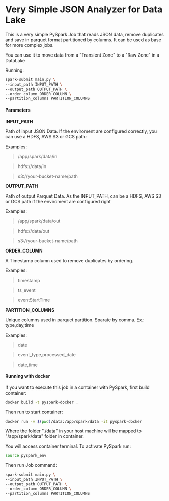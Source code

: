 # Very Simple JSON Analyzer for Data Lake

This is a very simple PySpark Job that reads JSON data, remove duplicates and save in parquet format partitioned by columns. It can be used as base for more complex jobs.

You can use it to move data from a "Transient Zone" to a "Raw Zone" in a DataLake

Running:

```bash
spark-submit main.py \
--input_path INPUT_PATH \
--output_path OUTPUT_PATH \
--order_column ORDER_COLUMN \
--partition_columns PARTITION_COLUMNS
```

#### Parameters

**INPUT_PATH**

Path of input JSON Data. If the enviroment are configured correctly, you can use a HDFS, AWS S3 or GCS path:

Examples:
> /app/spark/data/in

> hdfs://data/in

> s3://your-bucket-name/path

**OUTPUT_PATH**

Path of output Parquet Data. As the INPUT_PATH, can be a HDFS, AWS S3 or GCS path if the enviroment are configured right

Examples:
>/app/spark/data/out

>hdfs://data/out

>s3://your-bucket-name/path

**ORDER_COLUMN**

A Timestamp column used to remove duplicates by ordering.

Examples:
>timestamp

>ts_event

>eventStartTime

**PARTITION_COLUMNS**

Unique columns  used in parquet partition. Sparate by comma. Ex.: type,day,time

Examples:
>date

>event_type,processed_date

>date,time

#### Running with docker

If you want to execute this job in a container with PySpark, first build container:

```bash
docker build -t pyspark-docker .
```

Then run to start container:

```bash
docker run -v $(pwd)/data:/app/spark/data -it pyspark-docker
```

Where the folder "./data" in your host machine will be mapped to "/app/spark/data" folder in container.

You will access container terminal. To activate PySpark run:

```bash
source pyspark_env
```

Then run Job command:

```bash
spark-submit main.py \
--input_path INPUT_PATH \
--output_path OUTPUT_PATH \
--order_column ORDER_COLUMN \
--partition_columns PARTITION_COLUMNS
```
